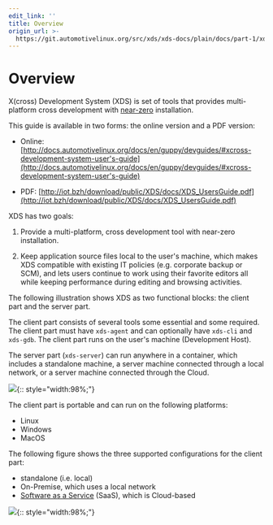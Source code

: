```yaml
---
edit_link: ''
title: Overview
origin_url: >-
  https://git.automotivelinux.org/src/xds/xds-docs/plain/docs/part-1/xds-overview.md?h=guppy
---
```


<!-- WARNING: This file is generated by fetch_docs.js using /home/boron/Documents/AGL/docs-webtemplate/site/_data/tocs/devguides/guppy/xds-docs-guides-devguides-book.yml -->

# Overview

X(cross) Development System (XDS) is set of tools that provides
multi-platform cross development with
[near-zero](https://en.wikipedia.org/wiki/Zero_Install)
installation.

This guide is available in two forms: the online version and a PDF
version:

- Online: [http://docs.automotivelinux.org/docs/en/guppy/devguides/#xcross-development-system-user's-guide](http://docs.automotivelinux.org/docs/en/guppy/devguides/#xcross-development-system-user's-guide)

- PDF: [http://iot.bzh/download/public/XDS/docs/XDS_UsersGuide.pdf](http://iot.bzh/download/public/XDS/docs/XDS_UsersGuide.pdf)

XDS has two goals:

1. Provide a multi-platform, cross development
tool with near-zero installation.

2. Keep application source files local to the user's machine, which
   makes XDS compatible with existing IT policies
   (e.g. corporate backup or SCM), and lets users continue to work
   using their favorite editors all while keeping performance during
   editing and browsing activities.

The following illustration shows XDS as two functional blocks:
the client part and the server part.

The client part consists of several tools some essential and some
required.
The client part must have `xds-agent` and can optionally have `xds-cli`
and `xds-gdb`.
The client part runs on the user's machine (Development Host).

The server part (`xds-server`) can run anywhere in a container,
which includes a standalone machine, a server machine connected
through a local network, or a server machine connected through the Cloud.

![](./pictures/xds-block-diagram.png){:: style="width:98%;"}

<!-- pagebreak -->

The client part is portable and can run on the following platforms:

- Linux
- Windows
- MacOS

The following figure shows the three supported configurations for the client part:

- standalone (i.e. local)
- On-Premise, which uses a local network
- [Software as a Service](https://en.wikipedia.org/wiki/Software_as_a_service)
  (SaaS), which is Cloud-based

![](./pictures/xds-conf.png){:: style="width:98%;"}

